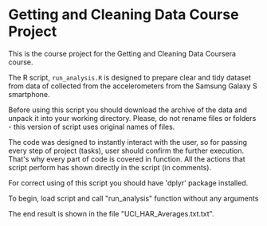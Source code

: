 # Getting and Cleaning Data Course Project

This is the course project for the Getting and Cleaning Data Coursera course.

The R script, `run_analysis.R` is designed to prepare clear and tidy dataset from data of collected from the accelerometers from the Samsung Galaxy S smartphone.

Before using this script you should download the archive of the data and unpack it into your working directory. Please, do not rename files or folders - this version of script uses original names of files.

The code was designed to instantly interact with the user, so for passing every step of project (tasks), user should confirm the further execution. That's why every part of code is covered in function. All the actions that script perform has shown directly in the script (in comments).

For correct using of this script you should have 'dplyr' package
installed.

To begin, load script and call "run_analysis" function without any arguments

The end result is shown in the file "UCI_HAR_Averages.txt.txt".
